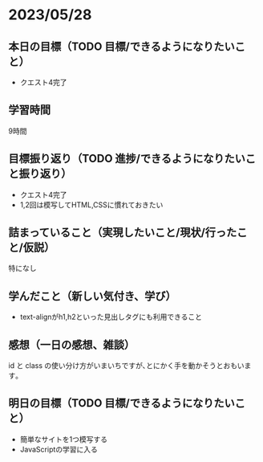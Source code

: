 # 2023/05/28
## 本日の目標（TODO 目標/できるようになりたいこと）
- クエスト4完了
## 学習時間
9時間
## 目標振り返り（TODO 進捗/できるようになりたいこと振り返り）
- クエスト4完了
- 1,2回は模写してHTML,CSSに慣れておきたい
## 詰まっていること（実現したいこと/現状/行ったこと/仮説）
特になし
## 学んだこと（新しい気付き、学び）
- text-alignがh1,h2といった見出しタグにも利用できること
## 感想（一日の感想、雑談）
id と class の使い分け方がいまいちですが､とにかく手を動かそうとおもいます｡  
## 明日の目標（TODO 目標/できるようになりたいこと）
- 簡単なサイトを1つ模写する
- JavaScriptの学習に入る